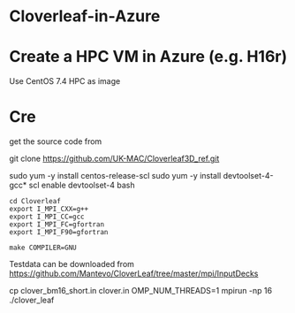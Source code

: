 # Cloverleaf-in-Azure

# Create a HPC VM in Azure (e.g. H16r) 

Use CentOS 7.4 HPC as image


# Cre

get the source code from

git clone https://github.com/UK-MAC/Cloverleaf3D_ref.git 


sudo yum -y install centos-release-scl
sudo yum -y install devtoolset-4-gcc*
scl enable devtoolset-4 bash 

```
cd Cloverleaf
export I_MPI_CXX=g++
export I_MPI_CC=gcc
export I_MPI_FC=gfortran
export I_MPI_F90=gfortran

make COMPILER=GNU

``` 

Testdata can be downloaded from 
https://github.com/Mantevo/CloverLeaf/tree/master/mpi/InputDecks

cp clover_bm16_short.in clover.in 
OMP_NUM_THREADS=1 mpirun -np 16 ./clover_leaf

